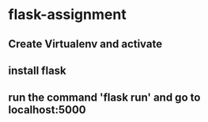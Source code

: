 # flask-assignment

## Create Virtualenv and activate
## install flask 
## run the command 'flask run' and go to localhost:5000
